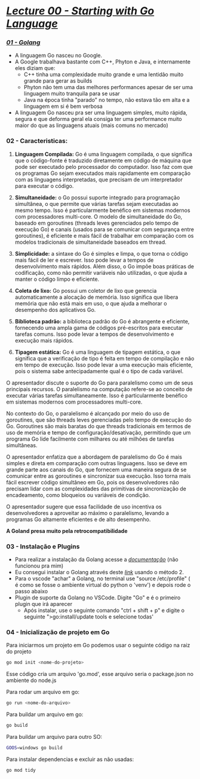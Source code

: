 # _[Lecture 00 - Starting with Go Language](https://www.youtube.com/watch?v=E-VNDPIVhs4)_


### _[01 - Golang](https://go.dev)_

- A linguagem Go nasceu no Google.
- A Google trabalhava bastante com C++, Phyton e Java, e internamente eles diziam que:
  -  C++ tinha uma complexidade muito grande e uma lentidão muito grande para gerar as builds
  - Phyton não tem uma das melhores performances apesar de ser uma linguagem muito tranquila para se usar
  - Java na época tinha "parado" no tempo, não estava tão em alta e a linguagem em si é bem verbosa
- A linguagem Go nasceu pra ser uma linguagem simples, muito rápida, segura e que deforma geral ela consiga ter uma performance muito maior do que as linguagens atuais (mais comuns no mercado)

### 02 - Caracteristicas: 
  1. <b>Linguagem Compilada:</b> Go é uma linguagem compilada, o que significa que o código-fonte é traduzido diretamente em código de máquina que pode ser executado pelo processador do computador. Isso faz com que os programas Go sejam executados mais rapidamente em comparação com as linguagens interpretadas, que precisam de um interpretador para executar o código.

  2. <b>Simultaneidade:</b> o Go possui suporte integrado para programação simultânea, o que permite que várias tarefas sejam executadas ao mesmo tempo. Isso é particularmente benéfico em sistemas modernos com processadores multi-core. O modelo de simultaneidade do Go, baseado em goroutines (threads leves gerenciados pelo tempo de execução Go) e canais (usados ​​para se comunicar com segurança entre goroutines), é eficiente e mais fácil de trabalhar em comparação com os modelos tradicionais de simultaneidade baseados em thread.

  3. <b>Simplicidade:</b> a sintaxe do Go é simples e limpa, o que torna o código mais fácil de ler e escrever. Isso pode levar a tempos de desenvolvimento mais rápidos. Além disso, o Go impõe boas práticas de codificação, como não permitir variáveis ​​não utilizadas, o que ajuda a manter o código limpo e eficiente.

  4. <b>Coleta de lixo:</b> Go possui um coletor de lixo que gerencia automaticamente a alocação de memória. Isso significa que libera memória que não está mais em uso, o que ajuda a melhorar o desempenho dos aplicativos Go.

  5. <b>Biblioteca padrão:</b> a biblioteca padrão do Go é abrangente e eficiente, fornecendo uma ampla gama de códigos pré-escritos para executar tarefas comuns. Isso pode levar a tempos de desenvolvimento e execução mais rápidos.

  6. <b>Tipagem estática:</b> Go é uma linguagem de tipagem estática, o que significa que a verificação de tipo é feita em tempo de compilação e não em tempo de execução. Isso pode levar a uma execução mais eficiente, pois o sistema sabe antecipadamente qual é o tipo de cada variável.

O apresentador discute o suporte do Go para paralelismo como um de seus principais recursos. O paralelismo na computação refere-se ao conceito de executar várias tarefas simultaneamente. Isso é particularmente benéfico em sistemas modernos com processadores multi-core.

No contexto do Go, o paralelismo é alcançado por meio do uso de goroutines, que são threads leves gerenciadas pelo tempo de execução do Go. Goroutines são mais baratas do que threads tradicionais em termos de uso de memória e tempo de configuração/desativação, permitindo que um programa Go lide facilmente com milhares ou até milhões de tarefas simultâneas.

O apresentador enfatiza que a abordagem de paralelismo do Go é mais simples e direta em comparação com outras linguagens. Isso se deve em grande parte aos canais do Go, que fornecem uma maneira segura de se comunicar entre as goroutines e sincronizar sua execução. Isso torna mais fácil escrever código simultâneo em Go, pois os desenvolvedores não precisam lidar com as complexidades das primitivas de sincronização de encadeamento, como bloqueios ou variáveis ​​de condição.

O apresentador sugere que essa facilidade de uso incentiva os desenvolvedores a aproveitar ao máximo o paralelismo, levando a programas Go altamente eficientes e de alto desempenho.

<b>A Goland presa muito pela retrocompatibilidade</b>

### 03 - Instalação e Plugins

 - Para realizar a instalação da Golang acesse a _[documentação](https://go.dev/dl/)_ (não funcionou pra mim)
 - Eu consegui instalar o Golang através deste _[link](https://linuxhint.com/install-go-ubuntu-2/#1)_ usando o método 2.
 - Para o vscode "achar" a Golang, no terminal use "source /etc/profile" ( é como se fosse o ambiente virtual do python o 'venv') e depois rode o passo abaixo
 - Plugin de suporte da Golang no VSCode. Digite "Go" e é o primeiro plugin que irá aparecer
    - Após instalar, use o seguinte comando "ctrl + shift + p" e digite o seguinte ">go:install/update tools e selecione todas'

### 04 - Inicialização de projeto em Go
Para iniciarmos um projeto em Go podemos usar o seguinte código na raiz do projeto

```bash
go mod init <nome-do-projeto>
```

Esse código cria um arquivo 'go.mod', esse arquivo seria o package.json no ambiente do node.js


Para rodar um arquivo em go: 
```bash
go run <nome-do-arquivo>
```

Para buildar um arquivo em go:
```bash
go build 
```

Para buildar um arquivo para outro SO:
```bash
GOOS=windows go build
```

Para instalar dependencias e excluir as não usadas: 
```bash
go mod tidy
```